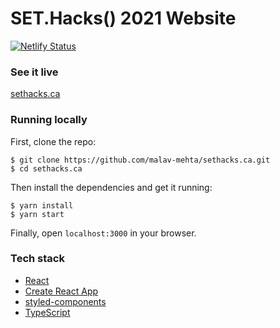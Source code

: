 # SET.Hacks() 2021 Website

[![Netlify Status](https://api.netlify.com/api/v1/badges/043681c3-9c26-4923-86e7-61c8fd06e0eb/deploy-status)](https://app.netlify.com/sites/sethacks/deploys)

### See it live

[sethacks.ca](https://sethacks.ca)

### Running locally

First, clone the repo:

```
$ git clone https://github.com/malav-mehta/sethacks.ca.git
$ cd sethacks.ca
```

Then install the dependencies and get it running:

```
$ yarn install
$ yarn start
```

Finally, open `localhost:3000` in your browser.

### Tech stack

- [React](https://reactjs.org/)
- [Create React App](https://github.com/facebook/create-react-app)
- [styled-components](https://https://www.styled-components.com/)
- [TypeScript](https://www.typescriptlang.org/)
